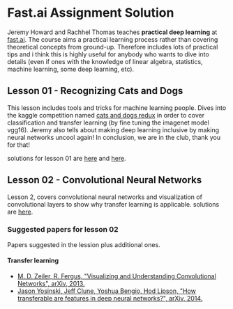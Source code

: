 # Fast.ai Assignment Solution

Jeremy Howard and Rachhel Thomas teaches **practical deep learning** at [fast.ai](http://course.fast.ai/). The course aims a practical learning process rather than covering theoretical concepts from ground-up. Therefore includes lots of practical tips and i think this is highly useful for anybody who wants to dive into details (even if ones with the knowledge of linear algebra, statistics, machine learning, some deep learning, etc).

## Lesson 01 - Recognizing Cats and Dogs

This lesson includes tools and tricks for machine learning people. Dives into the kaggle competition named [cats and dogs redux](https://www.kaggle.com/c/dogs-vs-cats-redux-kernels-edition) in order to cover classification and transfer learning (by fine tuning the imagenet model vgg16). Jeremy also tells about making deep learning inclusive by making neural networks uncool again! In conclusion, we are in the club, thank you for that!

solutions for lesson 01 are [here](./assignment-lesson-01.ipynb) and [here](./assignment-lesson-01-v02.ipynb).

## Lesson 02 - Convolutional Neural Networks

Lesson 2, covers convolutional neural networks and visualization of convolutional layers to show why transfer learning is applicable. solutions are [here](./assignment-lesson-02.ipynb).

### Suggested papers for lesson 02

Papers suggested in the lession plus additional ones.

#### Transfer learning

* [M. D. Zeiler, R. Fergus, "Visualizing and Understanding Convolutional Networks", arXiv, 2013.](https://arxiv.org/abs/1311.2901)
* [Jason Yosinski, Jeff Clune, Yoshua Bengio, Hod Lipson, "How transferable are features in deep neural networks?", arXiv, 2014.](https://arxiv.org/abs/1411.1792)